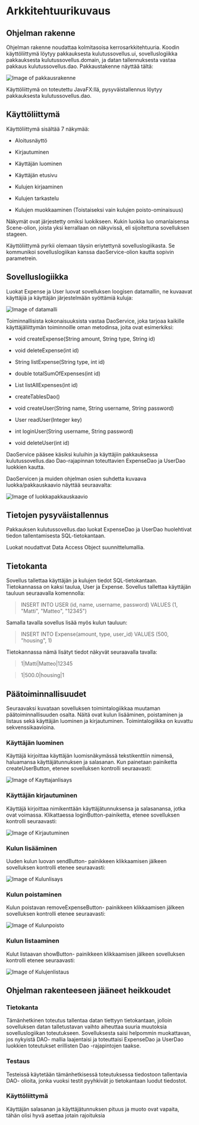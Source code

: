 ﻿<h1> Arkkitehtuurikuvaus </h1>

<h2> Ohjelman rakenne </h2>

Ohjelman rakenne noudattaa kolmitasoisa kerrosarkkitehtuuria. Koodin käyttöliittymä löytyy pakkauksesta kulutussovellus.ui, sovelluslogiikka pakkauksesta kulutussovellus.domain, ja datan tallennuksesta vastaa pakkaus kulutussovellus.dao.
Pakkaustakenne näyttää tältä:

![Image of pakkausrakenne](https://github.com/sofiaaair/ot-harjoitustyo/tree/master/dokumentaatio/kuvat/rakenne.png)

Käyttöliittymä on toteutettu JavaFX:llä, pysyväistallennus löytyy pakkauksesta kulutussovellus.dao.

<h2> Käyttöliittymä </h2>

Käyttöliittymä sisältää 7 näkymää:

* Aloitusnäyttö

* Kirjautuminen

* Käyttäjän luominen

* Käyttäjän etusivu

* Kulujen kirjaaminen

* Kulujen tarkastelu

* Kulujen muokkaaminen (Toistaiseksi vain kulujen poisto-ominaisuus)


Näkymät ovat järjestetty omiksi luokikseen. Kukin luokka luo omanlaisensa Scene-olion, joista yksi kerrallaan on näkyvissä, eli sijoitettuna sovelluksen stageen.

Käyttöliittymä pyrkii olemaan täysin eriytettynä  sovelluslogiikasta. Se kommunikoi sovelluslogiikan kanssa daoService-olion kautta sopivin parametrein.


<h2> Sovelluslogiikka </h2>

Luokat Expense ja User luovat sovelluksen loogisen datamallin, ne kuvaavat käyttäjiä ja käyttäjän järjestelmään syöttämiä kuluja:

![Image of datamalli](https://github.com/sofiaaair/ot-harjoitustyo/tree/master/dokumentaatio/kuvat/datamalli.jpg)

Toiminnallisista kokonaisuuksista vastaa DaoService, joka tarjoaa kaikille käyttäjäliittymän toiminnoille oman metodinsa, joita ovat esimerkiksi:

* void createExpense(String amount, String type, String id)

* void deleteExpense(int id)

* String listExpense(String type, int id)

* double totalSumOfExpenses(int id)

* List listAllExpenses(int id)

* createTablesDao()

* void createUser(String name, String username, String password)

* User readUser(Integer key)

* int loginUser(String username, String password)

* void deleteUser(int id) 

DaoService pääsee käsiksi kuluihin ja käyttäjiin pakkauksessa kulutussovellus.dao Dao-rajapinnan toteuttavien ExpenseDao ja UserDao luokkien kautta.

DaoServicen ja muiden ohjelman osien suhdetta kuvaava luokka/pakkauskaavio näyttää seuraavalta:

![Image of luokkapakkauskaavio](https://github.com/sofiaaair/ot-harjoitustyo/tree/master/dokumentaatio/kuvat/luokkapakkauskaavio.png)


<h2> Tietojen pysyväistallennus </h2>

Pakkauksen kulutussovellus.dao luokat ExpenseDao ja UserDao huolehtivat tiedon tallentamisesta SQL-tietokantaan.

Luokat noudattvat Data Access Object suunnittelumallia.

<h2> Tietokanta </h2>

Sovellus tallettaa käyttäjän ja kulujen tiedot SQL-tietokantaan.
Tietokannassa on kaksi taulua, User ja Expense.
Sovellus tallettaa käyttäjän tauluun seuraavalla komennolla:

> INSERT INTO USER (id, name, username, password) VALUES (1, "Matti", "Matteo", "12345")

Samalla tavalla sovellus lisää myös kulun tauluun:

> INSERT INTO Expense(amount, type, user_id) VALUES (500, "housing", 1)

Tietokannassa nämä lisätyt tiedot näkyvät seuraavalla tavalla:

> 1|Matti|Matteo|12345

> 1|500.0|housing|1
 

<h2> Päätoiminnallisuudet </h2>
Seuraavaksi kuvataan sovelluksen toimintalogiikkaa muutaman päätoiminnallisuuden osalta.
Näitä ovat kulun lisääminen, poistaminen ja listaus sekä käyttäjän luominen ja kirjautuminen.
Toimintalogiikka on kuvattu sekvenssikaavioina.

<h3> Käyttäjän luominen </h3>
Käyttäjä kirjoittaa käyttäjän luomisnäkymässä tekstikenttiin nimensä, haluamansa käyttäjätunnuksen ja salasanan.
Kun painetaan painiketta createUserButton, etenee sovelluksen kontrolli seuraavasti:
 
![Image of Kayttajanlisays](https://github.com/sofiaaair/ot-harjoitustyo/blob/master/dokumentaatio/kuvat/Kayttajanlisays.png)


<h3> Käyttäjän kirjautuminen </h3>
Käyttäjä kirjoittaa nimikenttään käyttäjätunnuksensa ja salasanansa, jotka ovat voimassa. Klikattaessa loginButton-painiketta, etenee sovelluksen kontrolli seuraavasti:

![Image of Kirjautuminen](https://github.com/sofiaaair/ot-harjoitustyo/blob/master/dokumentaatio/kuvat/Kirjautuminen.png)


<h3> Kulun lisääminen </h3>
Uuden kulun luovan sendButton- painikkeen klikkaamisen jälkeen sovelluksen kontrolli etenee seuraavasti:

![Image of Kulunlisays](https://github.com/sofiaaair/ot-harjoitustyo/blob/master/dokumentaatio/kuvat/Kulunlisays.png)

<h3> Kulun poistaminen </h3>
Kulun poistavan removeExpenseButton- painikkeen klikkaamisen jälkeen sovelluksen kontrolli etenee seuraavasti:

![Image of Kulunpoisto](https://github.com/sofiaaair/ot-harjoitustyo/blob/master/dokumentaatio/kuvat/Kulunpoisto.png)

<h3> Kulun listaaminen </h3>
Kulut listaavan showButton- painikkeen klikkaamisen jälkeen sovelluksen kontrolli etenee seuraavasti:

![Image of Kulujenlistaus](https://github.com/sofiaaair/ot-harjoitustyo/blob/master/dokumentaatio/kuvat/Kulujenlistaus.png)


<h2> Ohjelman rakenteeseen jääneet heikkoudet </h2>

<h3> Tietokanta </h3>

Tämänhetkinen toteutus tallentaa datan tiettyyn tietokantaan, jolloin sovelluksen datan talletustavan vaihto aiheuttaa suuria muutoksia sovelluslogiikan toteutukseen. Sovelluksesta saisi helpommin muokattavan, jos nykyistä  DAO- mallia laajentaisi ja toteuttaisi ExpenseDao ja UserDao luokkien toteutukset erillisten Dao -rajapintojen taakse.

<h3> Testaus </h3>

Testeissä käytetään tämänhetkisessä toteutuksessa tiedostoon tallentavia DAO- olioita, jonka vuoksi testit pyyhkivät jo tietokantaan luodut tiedostot.

<h3> Käyttöliittymä </h3>

Käyttäjän salasanan ja käyttäjätunnuksen pituus ja muoto ovat vapaita, tähän olisi hyvä asettaa jotain rajoituksia
